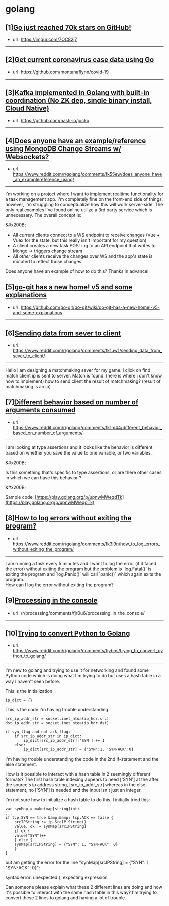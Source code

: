 # golang
## [1][Go just reached 70k stars on GitHub!](https://www.reddit.com/r/golang/comments/fjvxxk/go_just_reached_70k_stars_on_github/)
- url: https://imgur.com/7OC82j7
---

## [2][Get current coronavirus case data using Go](https://www.reddit.com/r/golang/comments/fjzutb/get_current_coronavirus_case_data_using_go/)
- url: https://github.com/montanaflynn/covid-19
---

## [3][Kafka implemented in Golang with built-in coordination (No ZK dep, single binary install, Cloud Native)](https://www.reddit.com/r/golang/comments/fk1367/kafka_implemented_in_golang_with_builtin/)
- url: https://github.com/nash-io/jocko
---

## [4][Does anyone have an example/reference using MongoDB Change Streams w/ Websockets?](https://www.reddit.com/r/golang/comments/fk55ew/does_anyone_have_an_examplereference_using/)
- url: https://www.reddit.com/r/golang/comments/fk55ew/does_anyone_have_an_examplereference_using/
---
I'm working on a project where I want to implement realtime functionality for a task management app. I'm completely fine on the front-end side of things, however, I'm struggling to conceptualize how this will work server-side. The only real examples I've found online utilize a 3rd party service which is unnecessary. The overall concept is:

&amp;#x200B;

* All current clients connect to a WS endpoint to receive changes (Vue + Vuex for the state, but this really isn't important for my question)
* A client creates a new task POSTing to an API endpoint that writes to Mongo -&gt; triggers change stream
* All *other* clients receive the changes over WS and the app's state is mutated to reflect those changes.

Does anyone have an example of how to do this? Thanks in advance!
## [5][go-git has a new home! v5 and some explanations](https://www.reddit.com/r/golang/comments/fjiye7/gogit_has_a_new_home_v5_and_some_explanations/)
- url: https://github.com/go-git/go-git/wiki/go-git-has-a-new-home!-v5-and-some-explanations
---

## [6][Sending data from sever to client](https://www.reddit.com/r/golang/comments/fk1uw1/sending_data_from_sever_to_client/)
- url: https://www.reddit.com/r/golang/comments/fk1uw1/sending_data_from_sever_to_client/
---
Hello i am designing a matchmaking sever for my game. I click on find match client ip is sent to server. Match is found. (here is where i don't know how to implement) how to send client the result of matchmaking? (result of matchmaking is an ip)
## [7][Different behavior based on number of arguments consumed](https://www.reddit.com/r/golang/comments/fk1m44/different_behavior_based_on_number_of_arguments/)
- url: https://www.reddit.com/r/golang/comments/fk1m44/different_behavior_based_on_number_of_arguments/
---
I am looking at type assertions and it looks like the behavior is different based on whether you save the value to one variable, or two variables.

&amp;#x200B;

Is this something that's specific to type assertions, or are there other cases in which we can have this behavior ?

&amp;#x200B;

Sample code: [https://play.golang.org/p/upnwMWeqdTk](https://play.golang.org/p/upnwMWeqdTk)
## [8][How to log errors without exiting the program?](https://www.reddit.com/r/golang/comments/fk3l9n/how_to_log_errors_without_exiting_the_program/)
- url: https://www.reddit.com/r/golang/comments/fk3l9n/how_to_log_errors_without_exiting_the_program/
---
I am running a task every 5 minutes and I want to log the error (if it faced the error) without exiting the program but the problem is \`log.Fatal()\` is exiting the program and \`log.Panic()\` will call \`panic()\` which again exits the program.  
How can I log the error without exiting the program?
## [9][Processing in the console](https://www.reddit.com/r/golang/comments/fk0p5g/processing_in_the_console/)
- url: /r/processing/comments/fjr0u6/processing_in_the_console/
---

## [10][Trying to convert Python to Golang](https://www.reddit.com/r/golang/comments/fjybos/trying_to_convert_python_to_golang/)
- url: https://www.reddit.com/r/golang/comments/fjybos/trying_to_convert_python_to_golang/
---
I'm new to golang and trying to use it for networking and found some Python code which is doing what I'm trying to do but uses a hash table in a way I haven't seen before.

This is the initialization

    ip_dict = {}

This is the code I'm having trouble understanding

    src_ip_addr_str = socket.inet_ntoa(ip_hdr.src)
    dst_ip_addr_str = socket.inet_ntoa(ip_hdr.dst)
    
    if syn_flag and not ack_flag:
        if src_ip_addr_str in ip_dict:
            ip_dict[src_ip_addr_str]['SYN'] += 1
        else:
            ip_dict[src_ip_addr_str] = {'SYN':1, 'SYN-ACK':0}

I'm having trouble understanding the code in the 2nd if-statement and the else statement. 

How is it possible to interact with a hash table in 2 seemingly different formats? The first hash table indexing appears to need \['SYN'\] at the after the source's ip address string, \[src\_ip\_addr\_str\] whereas in the else-statement, no \['SYN'\] is needed and the input isn't just an integer.

I'm not sure how to initialize a hash table to do this. I initially tried this:

    var synMap = make(map[string]int)
    ...
    if tcp.SYN == true &amp;&amp; tcp.ACK == false {
        srcIPString := ip.SrcIP.String()
        value, ok := synMap[srcIPString]
        if ok {
    	value["SYN"]++
        } else {
    	synMap[srcIPString] = {"SYN": 1, "SYN-ACK": 0}
        }
    }

but am getting the error for the line "synMap\[srcIPString\] = {"SYN": 1, "SYN-ACK": 0}":  

syntax error: unexpected {, expecting expression

Can someone please explain what these 2 different lines are doing and how it's possible to interact with the same hash table in this way? I'm trying to convert these 2 lines to golang and having a lot of trouble.
